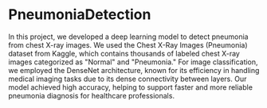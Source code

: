 # PneumoniaDetection
In this project, we developed a deep learning model to detect pneumonia from chest X-ray images. We used the Chest X-Ray Images (Pneumonia) dataset from Kaggle, which contains thousands of labeled chest X-ray images categorized as "Normal" and "Pneumonia." For image classification, we employed the DenseNet architecture, known for its efficiency in handling medical imaging tasks due to its dense connectivity between layers. Our model achieved high accuracy, helping to support faster and more reliable pneumonia diagnosis for healthcare professionals.

